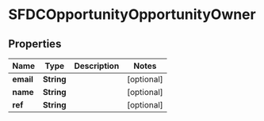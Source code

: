 

# SFDCOpportunityOpportunityOwner


## Properties

Name | Type | Description | Notes
------------ | ------------- | ------------- | -------------
**email** | **String** |  |  [optional]
**name** | **String** |  |  [optional]
**ref** | **String** |  |  [optional]




